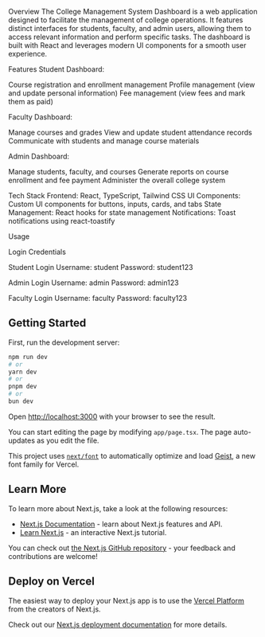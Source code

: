 Overview
The College Management System Dashboard is a web application designed to facilitate the management of college operations. It features distinct interfaces for students, faculty, and admin users, allowing them to access relevant information and perform specific tasks. The dashboard is built with React and leverages modern UI components for a smooth user experience.

Features
Student Dashboard:

Course registration and enrollment management
Profile management (view and update personal information)
Fee management (view fees and mark them as paid)

Faculty Dashboard:

Manage courses and grades
View and update student attendance records
Communicate with students and manage course materials

Admin Dashboard:

Manage students, faculty, and courses
Generate reports on course enrollment and fee payment
Administer the overall college system

Tech Stack
Frontend: React, TypeScript, Tailwind CSS
UI Components: Custom UI components for buttons, inputs, cards, and tabs
State Management: React hooks for state management
Notifications: Toast notifications using react-toastify

Usage

Login Credentials

Student Login
Username: student
Password: student123

Admin Login
Username: admin
Password: admin123

Faculty Login
Username: faculty
Password: faculty123


## Getting Started

First, run the development server:

```bash
npm run dev
# or
yarn dev
# or
pnpm dev
# or
bun dev
```

Open [http://localhost:3000](http://localhost:3000) with your browser to see the result.

You can start editing the page by modifying `app/page.tsx`. The page auto-updates as you edit the file.

This project uses [`next/font`](https://nextjs.org/docs/app/building-your-application/optimizing/fonts) to automatically optimize and load [Geist](https://vercel.com/font), a new font family for Vercel.

## Learn More

To learn more about Next.js, take a look at the following resources:

- [Next.js Documentation](https://nextjs.org/docs) - learn about Next.js features and API.
- [Learn Next.js](https://nextjs.org/learn) - an interactive Next.js tutorial.

You can check out [the Next.js GitHub repository](https://github.com/vercel/next.js) - your feedback and contributions are welcome!

## Deploy on Vercel

The easiest way to deploy your Next.js app is to use the [Vercel Platform](https://vercel.com/new?utm_medium=default-template&filter=next.js&utm_source=create-next-app&utm_campaign=create-next-app-readme) from the creators of Next.js.

Check out our [Next.js deployment documentation](https://nextjs.org/docs/app/building-your-application/deploying) for more details.

